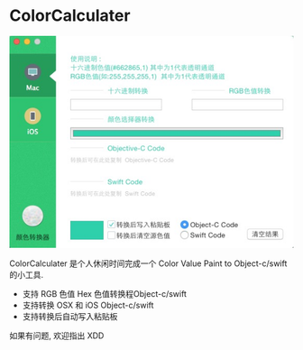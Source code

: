 # ColorCalculater

![screenshot](ColorCalculater/screenshot.png)


ColorCalculater 是个人休闲时间完成一个 Color Value Paint to Object-c/swift 的小工具.

- 支持 RGB 色值 Hex 色值转换程Object-c/swift
- 支持转换 OSX 和 iOS Object-c/swift
- 支持转换后自动写入粘贴板

如果有问题, 欢迎指出 XDD



